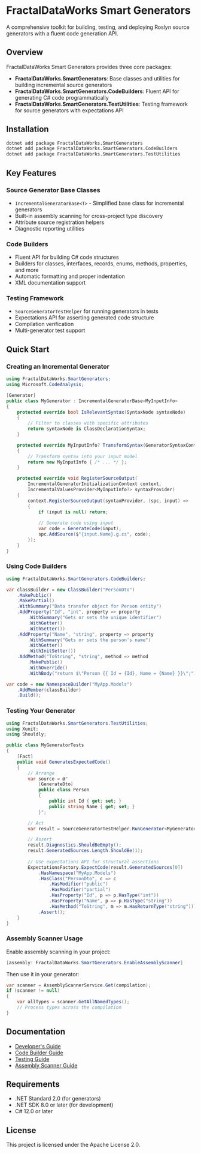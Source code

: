 # FractalDataWorks Smart Generators

A comprehensive toolkit for building, testing, and deploying Roslyn source generators with a fluent code generation API.

## Overview

FractalDataWorks Smart Generators provides three core packages:

- **FractalDataWorks.SmartGenerators**: Base classes and utilities for building incremental source generators
- **FractalDataWorks.SmartGenerators.CodeBuilders**: Fluent API for generating C# code programmatically
- **FractalDataWorks.SmartGenerators.TestUtilities**: Testing framework for source generators with expectations API

## Installation

```bash
dotnet add package FractalDataWorks.SmartGenerators
dotnet add package FractalDataWorks.SmartGenerators.CodeBuilders
dotnet add package FractalDataWorks.SmartGenerators.TestUtilities
```

## Key Features

### Source Generator Base Classes
- `IncrementalGeneratorBase<T>` - Simplified base class for incremental generators
- Built-in assembly scanning for cross-project type discovery
- Attribute source registration helpers
- Diagnostic reporting utilities

### Code Builders
- Fluent API for building C# code structures
- Builders for classes, interfaces, records, enums, methods, properties, and more
- Automatic formatting and proper indentation
- XML documentation support

### Testing Framework
- `SourceGeneratorTestHelper` for running generators in tests
- Expectations API for asserting generated code structure
- Compilation verification
- Multi-generator test support

## Quick Start

### Creating an Incremental Generator

```csharp
using FractalDataWorks.SmartGenerators;
using Microsoft.CodeAnalysis;

[Generator]
public class MyGenerator : IncrementalGeneratorBase<MyInputInfo>
{
    protected override bool IsRelevantSyntax(SyntaxNode syntaxNode)
    {
        // Filter to classes with specific attributes
        return syntaxNode is ClassDeclarationSyntax;
    }

    protected override MyInputInfo? TransformSyntax(GeneratorSyntaxContext context)
    {
        // Transform syntax into your input model
        return new MyInputInfo { /* ... */ };
    }

    protected override void RegisterSourceOutput(
        IncrementalGeneratorInitializationContext context,
        IncrementalValuesProvider<MyInputInfo?> syntaxProvider)
    {
        context.RegisterSourceOutput(syntaxProvider, (spc, input) =>
        {
            if (input is null) return;
            
            // Generate code using input
            var code = GenerateCode(input);
            spc.AddSource($"{input.Name}.g.cs", code);
        });
    }
}
```

### Using Code Builders

```csharp
using FractalDataWorks.SmartGenerators.CodeBuilders;

var classBuilder = new ClassBuilder("PersonDto")
    .MakePublic()
    .MakePartial()
    .WithSummary("Data transfer object for Person entity")
    .AddProperty("Id", "int", property => property
        .WithSummary("Gets or sets the unique identifier")
        .WithGetter()
        .WithSetter())
    .AddProperty("Name", "string", property => property
        .WithSummary("Gets or sets the person's name")
        .WithGetter()
        .WithInitSetter())
    .AddMethod("ToString", "string", method => method
        .MakePublic()
        .WithOverride()
        .WithBody("return $\"Person {{ Id = {Id}, Name = {Name} }}\";"));

var code = new NamespaceBuilder("MyApp.Models")
    .AddMember(classBuilder)
    .Build();
```

### Testing Your Generator

```csharp
using FractalDataWorks.SmartGenerators.TestUtilities;
using Xunit;
using Shouldly;

public class MyGeneratorTests
{
    [Fact]
    public void GeneratesExpectedCode()
    {
        // Arrange
        var source = @"
            [GenerateDto]
            public class Person
            {
                public int Id { get; set; }
                public string Name { get; set; }
            }";

        // Act
        var result = SourceGeneratorTestHelper.RunGenerator<MyGenerator>(source);

        // Assert
        result.Diagnostics.ShouldBeEmpty();
        result.GeneratedSources.Length.ShouldBe(1);
        
        // Use expectations API for structural assertions
        ExpectationsFactory.ExpectCode(result.GeneratedSources[0])
            .HasNamespace("MyApp.Models")
            .HasClass("PersonDto", c => c
                .HasModifier("public")
                .HasModifier("partial")
                .HasProperty("Id", p => p.HasType("int"))
                .HasProperty("Name", p => p.HasType("string"))
                .HasMethod("ToString", m => m.HasReturnType("string")))
            .Assert();
    }
}
```

### Assembly Scanner Usage

Enable assembly scanning in your project:

```csharp
[assembly: FractalDataWorks.SmartGenerators.EnableAssemblyScanner]
```

Then use it in your generator:

```csharp
var scanner = AssemblyScannerService.Get(compilation);
if (scanner != null)
{
    var allTypes = scanner.GetAllNamedTypes();
    // Process types across the compilation
}
```

## Documentation

- [Developer's Guide](docs/DevelopersGuide.md)
- [Code Builder Guide](docs/CodeBuilderGuide.md)
- [Testing Guide](docs/TestingGuide.md)
- [Assembly Scanner Guide](docs/AssemblyScannerGuide.md)

## Requirements

- .NET Standard 2.0 (for generators)
- .NET SDK 8.0 or later (for development)
- C# 12.0 or later

## License

This project is licensed under the Apache License 2.0.